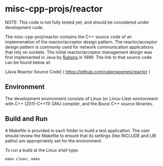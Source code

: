 # misc-cpp-projs/reactor

NOTE:  This code is not fully tested yet, and should be considered under  development code.

The misc-cpp-proj/reactor contains the C++ source code of an implemenation of the reactor/acceptor design pattern. The reactor/acceptor design pattern is commonly used for network communication applications that rely on sockets.  The initial reactor/acceptor management design was first implemented in Java by [Rubens](http://www.rubens-gomes.com) in 1999.  The link to that source code can be found below at:

[Java Reactor Source Code] ( https://github.com/rubensgomes/reactor )

## Environment

The development environment consists of Linux (or Linux-Like) environment with C++ (2011-C++11) GNU compiler, and the Boost C++ source libraries.

## Build and Run 

A Makefile is provided in each folder to build a test application.  The user should review the Makefile to ensure that its settings (like INCLUDE and LIB paths) are appropriately set for the environment.

To run a build at the Linux shell type:

    make clean; make


